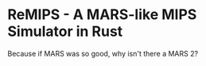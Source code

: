 # ReMIPS - A MARS-like MIPS Simulator in Rust
Because if MARS was so good, why isn't there a MARS 2?

